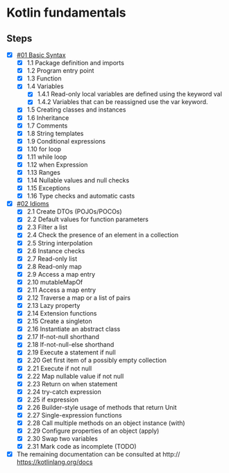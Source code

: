 # Kotlin fundamentals

## Steps
- [x] [#01 Basic Syntax](https://kotlinlang.org/docs/basic-syntax.html)
  - [x] 1.1 Package definition and imports
  - [x] 1.2 Program entry point
  - [x] 1.3 Function
  - [x] 1.4 Variables
    - [x] 1.4.1 Read-only local variables are defined using the keyword val
    - [x] 1.4.2 Variables that can be reassigned use the var keyword.
  - [x] 1.5 Creating classes and instances
  - [x] 1.6 Inheritance
  - [x] 1.7 Comments
  - [x] 1.8 String templates
  - [x] 1.9 Conditional expressions
  - [x] 1.10 for loop
  - [x] 1.11 while loop
  - [x] 1.12 when Expression
  - [x] 1.13 Ranges
  - [x] 1.14 Nullable values and null checks
  - [x] 1.15 Exceptions
  - [x] 1.16 Type checks and automatic casts
- [x] [#02 Idioms](https://kotlinlang.org/docs/idioms.html) 
  - [x] 2.1 Create DTOs (POJOs/POCOs)
  - [x] 2.2 Default values for function parameters
  - [x] 2.3 Filter a list
  - [x] 2.4 Check the presence of an element in a collection
  - [x] 2.5 String interpolation
  - [x] 2.6 Instance checks
  - [x] 2.7 Read-only list
  - [x] 2.8 Read-only map
  - [x] 2.9 Access a map entry
  - [x] 2.10 mutableMapOf
  - [x] 2.11 Access a map entry
  - [x] 2.12 Traverse a map or a list of pairs
  - [x] 2.13 Lazy property
  - [x] 2.14 Extension functions
  - [x] 2.15 Create a singleton
  - [x] 2.16 Instantiate an abstract class
  - [x] 2.17 If-not-null shorthand
  - [x] 2.18 If-not-null-else shorthand
  - [x] 2.19 Execute a statement if null
  - [x] 2.20 Get first item of a possibly empty collection
  - [x] 2.21 Execute if not null
  - [x] 2.22 Map nullable value if not null
  - [x] 2.23 Return on when statement
  - [x] 2.24 try-catch expression
  - [x] 2.25 if expression
  - [x] 2.26 Builder-style usage of methods that return Unit
  - [x] 2.27 Single-expression functions
  - [x] 2.28 Call multiple methods on an object instance (with)
  - [x] 2.29 Configure properties of an object (apply)
  - [x] 2.30 Swap two variables
  - [x] 2.31 Mark code as incomplete (TODO)
- [x] The remaining documentation can be consulted at http:// https://kotlinlang.org/docs
